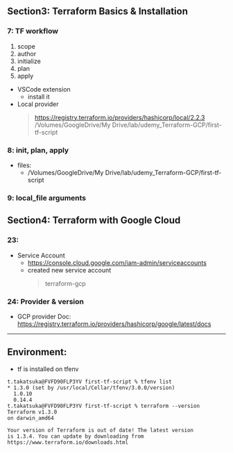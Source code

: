 
## Section3: Terraform Basics & Installation
### 7: TF workflow
1. scope
2. author
3. initialize
4. plan
5. apply

- VSCode extension
    - install it
- Local provider
    > https://registry.terraform.io/providers/hashicorp/local/2.2.3
    > /Volumes/GoogleDrive/My Drive/lab/udemy_Terraform-GCP/first-tf-script

### 8: init, plan, apply
- files:
    - /Volumes/GoogleDrive/My Drive/lab/udemy_Terraform-GCP/first-tf-script

### 9: local_file arguments

## Section4: Terraform with Google Cloud

### 23:
- Service Account
    - https://console.cloud.google.com/iam-admin/serviceaccounts
    - created new service account
        > terraform-gcp

### 24: Provider & version
- GCP provider Doc: https://registry.terraform.io/providers/hashicorp/google/latest/docs


---

## Environment:
- tf is installed on tfenv 
```
t.takatsuka@FVFD90FLP3YV first-tf-script % tfenv list
* 1.3.0 (set by /usr/local/Cellar/tfenv/3.0.0/version)
  1.0.10
  0.14.4
t.takatsuka@FVFD90FLP3YV first-tf-script % terraform --version
Terraform v1.3.0
on darwin_amd64

Your version of Terraform is out of date! The latest version
is 1.3.4. You can update by downloading from https://www.terraform.io/downloads.html
```